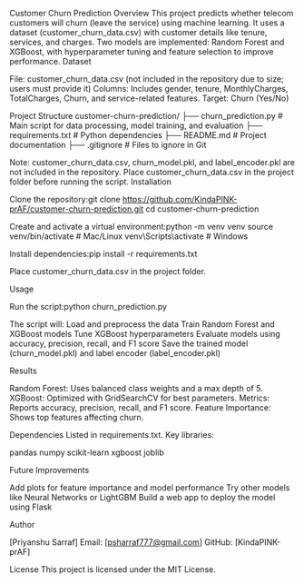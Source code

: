 Customer Churn Prediction
Overview
This project predicts whether telecom customers will churn (leave the service) using machine learning. It uses a dataset (customer_churn_data.csv) with customer details like tenure, services, and charges. Two models are implemented: Random Forest and XGBoost, with hyperparameter tuning and feature selection to improve performance.
Dataset

File: customer_churn_data.csv (not included in the repository due to size; users must provide it)
Columns: Includes gender, tenure, MonthlyCharges, TotalCharges, Churn, and service-related features.
Target: Churn (Yes/No)

Project Structure
customer-churn-prediction/
├── churn_prediction.py        # Main script for data processing, model training, and evaluation
├── requirements.txt           # Python dependencies
├── README.md                  # Project documentation
├── .gitignore                 # Files to ignore in Git

Note: customer_churn_data.csv, churn_model.pkl, and label_encoder.pkl are not included in the repository. Place customer_churn_data.csv in the project folder before running the script.
Installation

Clone the repository:git clone https://github.com/KindaPINK-prAF/customer-churn-prediction.git
cd customer-churn-prediction


Create and activate a virtual environment:python -m venv venv
source venv/bin/activate  # Mac/Linux
venv\Scripts\activate     # Windows


Install dependencies:pip install -r requirements.txt


Place customer_churn_data.csv in the project folder.

Usage

Run the script:python churn_prediction.py


The script will:
Load and preprocess the data
Train Random Forest and XGBoost models
Tune XGBoost hyperparameters
Evaluate models using accuracy, precision, recall, and F1 score
Save the trained model (churn_model.pkl) and label encoder (label_encoder.pkl)



Results

Random Forest: Uses balanced class weights and a max depth of 5.
XGBoost: Optimized with GridSearchCV for best parameters.
Metrics: Reports accuracy, precision, recall, and F1 score.
Feature Importance: Shows top features affecting churn.

Dependencies
Listed in requirements.txt. Key libraries:

pandas
numpy
scikit-learn
xgboost
joblib

Future Improvements

Add plots for feature importance and model performance
Try other models like Neural Networks or LightGBM
Build a web app to deploy the model using Flask

Author

[Priyanshu Sarraf]
Email: [psharraf777@gmail.com]
GitHub: [KindaPINK-prAF]

License
This project is licensed under the MIT License.
